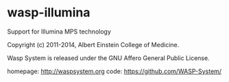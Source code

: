wasp-illumina
=============

Support for Illumina MPS technology

Copyright (c) 2011-2014, Albert Einstein College of Medicine.

Wasp System is released under the GNU Affero General Public License.

homepage: http://waspsystem.org
code:	  https://github.com/WASP-System/
